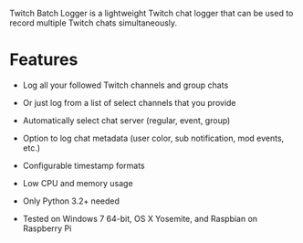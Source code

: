 Twitch Batch Logger is a lightweight Twitch chat logger that can be used to record multiple Twitch chats simultaneously.


# Features

* Log all your followed Twitch channels and group chats

* Or just log from a list of select channels that you provide

* Automatically select chat server (regular, event, group)

* Option to log chat metadata (user color, sub notification, mod events, etc.)

* Configurable timestamp formats

* Low CPU and memory usage

* Only Python 3.2+ needed

* Tested on Windows 7 64-bit, OS X Yosemite, and Raspbian on Raspberry Pi